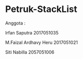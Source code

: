 # Petruk-StackList

Anggota :

Irfan Saputra 2017051035

M.Faizal Ardhavy Heru 2017051021

Siti Nabilla 2057051006
